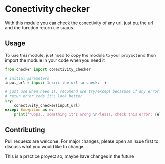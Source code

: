 # Conectivity checker

With this module you can check the conectivity of any url, just put the url and the function return the status.

## Usage

To use this module, just need to copy the module to your proyect and then import the module in your code when you need it
```python
from checker import conectivity_checker

# initial parameters
input_url = input('Insert the url to check: ')

# just use when need it, recomend use try/except becasuse if any error
# retun error code it's look better
try:
    conectivity_checker(input_url)
except Exception as e:
    print(f"Oops.. something it's wrong \nPlease, check this error: {e}")
```

## Contributing

Pull requests are welcome. For major changes, please open an issue first
to discuss what you would like to change.

This is a practice proyect so, maybe have changes in the future